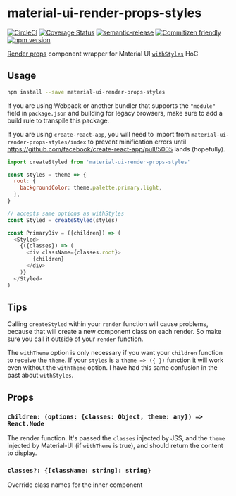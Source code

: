 # material-ui-render-props-styles

[![CircleCI](https://circleci.com/gh/jcoreio/material-ui-render-props-styles.svg?style=svg)](https://circleci.com/gh/jcoreio/material-ui-render-props-styles)
[![Coverage Status](https://codecov.io/gh/jcoreio/material-ui-render-props-styles/branch/master/graph/badge.svg)](https://codecov.io/gh/jcoreio/material-ui-render-props-styles)
[![semantic-release](https://img.shields.io/badge/%20%20%F0%9F%93%A6%F0%9F%9A%80-semantic--release-e10079.svg)](https://github.com/semantic-release/semantic-release)
[![Commitizen friendly](https://img.shields.io/badge/commitizen-friendly-brightgreen.svg)](http://commitizen.github.io/cz-cli/)
[![npm version](https://badge.fury.io/js/react-library-skeleton.svg)](https://badge.fury.io/js/react-library-skeleton)

[Render props](https://reactjs.org/docs/render-props.html) component wrapper for Material UI [`withStyles`](https://material-ui-next.com/customization/css-in-js/#withstyles-styles-options-higher-order-component) HoC

## Usage

```sh
npm install --save material-ui-render-props-styles
```

If you are using Webpack or another bundler that supports the `"module"` field
in `package.json` and building for legacy browsers, make sure to add a build
rule to transpile this package.

If you are using `create-react-app`, you will need to import from `material-ui-render-props-styles/index`
to prevent minification errors until https://github.com/facebook/create-react-app/pull/5005 lands (hopefully).

```js
import createStyled from 'material-ui-render-props-styles'

const styles = theme => {
  root: {
    backgroundColor: theme.palette.primary.light,
  },
}

// accepts same options as withStyles
const Styled = createStyled(styles)

const PrimaryDiv = ({children}) => (
  <Styled>
    {({classes}) => (
      <div className={classes.root}>
        {children}
      </div>
    )}
  </Styled>
)
```

## Tips

Calling `createStyled` within your `render` function will cause problems, because that will
create a new component class on each render. So make sure you call it outside of your `render` function.

The `withTheme` option is only necessary if you want your `children` function to receive the `theme`.
If your `styles` is a `theme => ({ })` function it will work even without the `withTheme` option.
I have had this same confusion in the past about `withStyles`.

## Props

### `children: (options: {classes: Object, theme: any}) => React.Node`

The render function. It's passed the `classes` injected by JSS, and
the `theme` injected by Material-UI (if `withTheme` is true), and should
return the content to display.

### `classes?: {[className: string]: string}`

Override class names for the inner component
